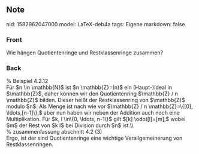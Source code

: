 ## Note
nid: 1582962047000
model: LaTeX-deb4a
tags: Eigene
markdown: false

### Front
Wie hängen Quotientenringe und Restklassenringe zusammen?

### Back
<div>% Beispiel 4.2.12</div><div>
</div><div>Für $n \in \mathbb{N}$ ist $n \mathbb{Z}=(n)$ ein (Haupt-)Ideal in $\mathbb{Z}$, daher können wir den Quotientenring $\mathbb{Z} / n \mathbb{Z}$ bilden. Dieser heißt der Restklassenring von $\mathbb{Z}$ modulo $n$. Als Menge ist nach wie vor $\mathbb{Z} / n \mathbb{Z}=\{[0], \ldots,[n-1]\},$ aber nun haben wir neben der Addition auch noch eine Multiplikation. Für $k, l \in\{0, \ldots, n-1\}$ gilt $[k] \odot[l]=[m],$ wobei $m$ der Rest von $k l$ bei Division durch $n$ ist.\\</div><div>
</div><div>% zusammenfassung abschnitt 4.2 (3)</div><div>
</div><div>Ergo, ist der sind Quotientenringe eine wichtige Verallgemeinerung von Restklassenringen.</div>

